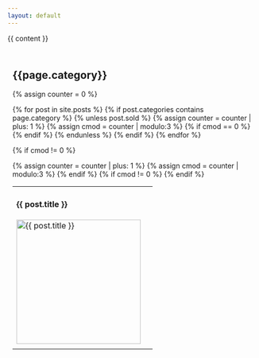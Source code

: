 ```yaml
---
layout: default
---
```


{{ content }} 

<div id="list" class="{{ page.theme }}" style="padding: 10px; ">
<h2>{{page.category}}</h2>

{% assign counter = 0 %}
<table width="100%" cellspacing="0" cellpadding="4">
<tr>
{% for post in site.posts %}
{% if post.categories contains page.category %}
  {% unless post.sold %}
    {% assign counter = counter | plus: 1 %}
    {% assign cmod = counter | modulo:3 %}
<td valign="top">
<h4>{{ post.title }}</h4>
<a href="{{ post.url }}"><img src="{{ post.image | replace_first: '/upload/', '/upload/w_250,h_250,c_pad,f_png/' }}" class="thumb" alt="{{ post.title }}" width="250" /></a>
</td>
    {% if cmod == 0 %}
</tr>
<tr>
    {% endif %}
  {% endunless %}
{% endif %}
{% endfor %}

{% if cmod != 0 %}
<td></td>
{% assign counter = counter | plus: 1 %}
{% assign cmod = counter | modulo:3 %}
{% endif %}
{% if cmod != 0 %}
<td></td>
{% endif %}
</tr>
</table>
</div>

